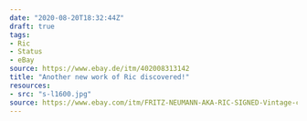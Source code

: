 ```yaml
---
date: "2020-08-20T18:32:44Z"
draft: true
tags:
- Ric
- Status
- eBay
source: https://www.ebay.de/itm/402008313142
title: "Another new work of Ric discovered!"
resources:
- src: "s-l1600.jpg"
source: https://www.ebay.com/itm/FRITZ-NEUMANN-AKA-RIC-SIGNED-Vintage-c-1960s-Color-Etching-STREETSCENE-/143672853431
---
```

